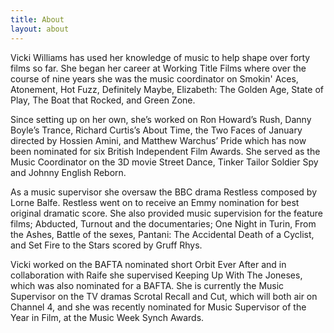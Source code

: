 ```yaml
---
title: About
layout: about
---
```


Vicki Williams has used her knowledge of music to help shape over forty films so far. She began her career at Working Title Films where over the course of nine years she was the music coordinator on Smokin' Aces, Atonement, Hot Fuzz, Definitely Maybe, Elizabeth: The Golden Age, State of Play, The Boat that Rocked, and Green Zone.

Since setting up on her own, she’s worked on Ron Howard’s Rush, Danny Boyle’s Trance, Richard Curtis’s About Time, the Two Faces of January directed by Hossien Amini, and Matthew Warchus’ Pride which has now been nominated for six British Independent Film Awards. She served as the Music Coordinator on the 3D movie Street Dance, Tinker Tailor Soldier Spy and Johnny English Reborn.

As a music supervisor she oversaw the BBC drama Restless composed by Lorne Balfe. Restless went on to receive an Emmy nomination for best original dramatic score. She also provided music supervision for the feature films; Abducted, Turnout and the documentaries; One Night in Turin, From the Ashes, Battle of the sexes, Pantani: The Accidental Death of a Cyclist, and Set Fire to the Stars scored by Gruff Rhys.

Vicki worked on the BAFTA nominated short Orbit Ever After and in collaboration with Raife she supervised Keeping Up With The Joneses, which was also nominated for a BAFTA. She is currently the Music Supervisor on the TV dramas Scrotal Recall and Cut, which will both air on Channel 4, and she was recently nominated for Music Supervisor of the Year in Film, at the Music Week Synch Awards.